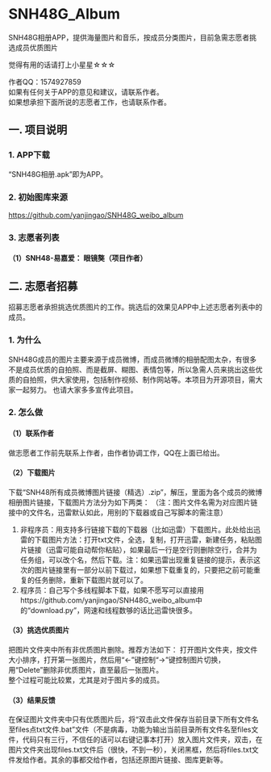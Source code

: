 # SNH48G_Album
SNH48G相册APP，提供海量图片和音乐，按成员分类图片，目前急需志愿者挑选成员优质图片

觉得有用的话请打上小星星☆☆☆  

作者QQ：1574927859  
如果有任何关于APP的意见和建议，请联系作者。  
如果想承担下面所说的志愿者工作，也请联系作者。  

## 一. 项目说明
### 1. APP下载
“SNH48G相册.apk”即为APP。
### 2. 初始图库来源
https://github.com/yanjingao/SNH48G_weibo_album
### 3. 志愿者列表
#### （1）SNH48-易嘉爱： 眼镜獒（项目作者）

## 二. 志愿者招募  
招募志愿者承担挑选优质图片的工作。挑选后的效果见APP中上述志愿者列表中的成员。  

### 1. 为什么
SNH48G成员的图片主要来源于成员微博，而成员微博的相册配图太杂，有很多不是成员优质的自拍照、而是截屏、糊图、表情包等，所以急需人员来挑出这些优质的自拍照，供大家使用，包括制作视频、制作网站等。本项目为开源项目，需大家一起努力。 也请大家多多宣传此项目。 

### 2. 怎么做
#### （1）联系作者
做志愿者工作前先联系上作者，由作者协调工作，QQ在上面已给出。

#### （2）下载图片
下载“SNH48所有成员微博图片链接（精选）.zip”，解压，里面为各个成员的微博相册图片链接，下载图片方法分为如下两类：
（注：图片文件名需为对应图片链接中的文件名，迅雷默认如此，用别的下载器或自己写脚本的需注意）
1. 非程序员：用支持多行链接下载的下载器（比如迅雷）下载图片。此处给出迅雷的下载图片方法：打开txt文件，全选，复制，打开迅雷，新建任务，粘贴图片链接（迅雷可能自动帮你粘贴），如果最后一行是空行则删除空行，合并为任务组，可以改个名，然后下载。注：如果迅雷出现重复链接的提示，表示这次的图片链接里有一部分以前下载过，如果想下载重复的，只要把之前可能重复的任务删除，重新下载图片就可以了。  
2. 程序员：自己写个多线程脚本下载，如果不愿写可以直接用https://github.com/yanjingao/SNH48G_weibo_album中的“download.py”，网速和线程数够的话比迅雷快很多。

#### （3）挑选优质图片
把图片文件夹中所有非优质图片删除。推荐方法如下：
打开图片文件夹，按文件大小排序，打开第一张图片，然后用“←”键控制“→”键控制图片切换，用“Delete”删除非优质图片，直至最后一张图片。  
整个过程可能比较累，尤其是对于图片多的成员。
  
#### （3）结果反馈
在保证图片文件夹中只有优质图片后，将“双击此文件保存当前目录下所有文件名至files点txt文件.bat”文件（不是病毒，功能为输出当前目录所有文件名至files文件，代码只有三行，不信任的话可以右键记事本打开）放入图片文件夹，双击，在图片文件夹出现files.txt文件后（很快，不到一秒），关闭黑框，然后将files.txt文件发给作者。其余的事都交给作者，包括还原图片链接、图库更新等。
